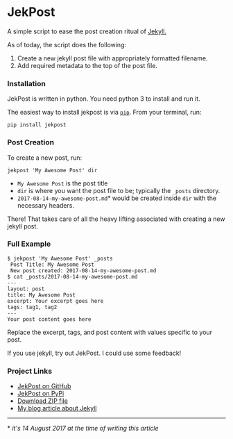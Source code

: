 # JekPost

A simple script to ease the post creation ritual of [Jekyll.](https://jekyllrb.com/)

As of today, the script does the following:
1. Create a new jekyll post file with appropriately formatted filename.
2. Add required metadata to the top of the post file.

### Installation

JekPost is written in python. You need python 3 to install and run it.

The easiest way to install jekpost is via [`pip`](https://pypi.python.org/pypi/pip). From your terminal, run:
```
pip install jekpost
```

### Post Creation

To create a new post, run:
```
jekpost 'My Awesome Post' dir
```

* `My Awesome Post` is the post title
* `dir` is where you want the post file to be; typically the `_posts` directory.
* `2017-08-14-my-awesome-post.md`* would be created inside `dir` with the necessary headers.

There! That takes care of all the heavy lifting associated with creating a new jekyll post.

### Full Example

```
$ jekpost 'My Awesome Post' _posts
 Post Title: My Awesome Post
 New post created: 2017-08-14-my-awesome-post.md
$ cat _posts/2017-08-14-my-awesome-post.md
---
layout: post
title: My Awesome Post
excerpt: Your excerpt goes here
tags: tag1, tag2
---
Your post content goes here
```

Replace the excerpt, tags, and post content with values specific to your post.

If you use jekyll, try out JekPost. I could use some feedback!


### Project Links
* [JekPost on GitHub](https://github.com/arjunkrishnababu96/jekpost)
* [JekPost on PyPi](https://pypi.python.org/pypi/JekPost)
* [Download ZIP file](https://github.com/arjunkrishnababu96/jekpost/archive/master.zip)
* [My blog article about Jekyll](https://arjunkrishnababu96.github.io/introducing-jekpost/)

---
\* *it's 14 August 2017 at the time of writing this article*
